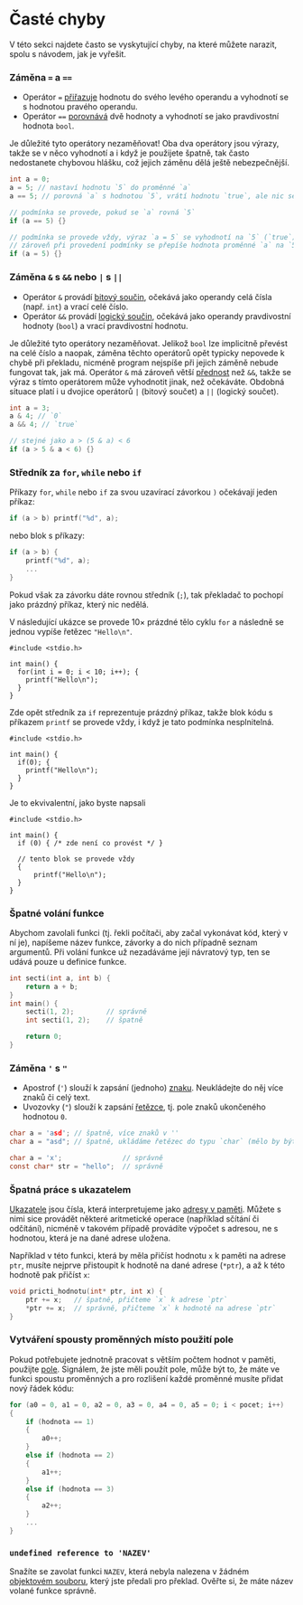 # Časté chyby
V této sekci najdete často se vyskytující chyby, na které můžete narazit, spolu s návodem, jak je
vyřešit.

### Záměna `=` a `==`
- Operátor `=` [přiřazuje](../c/promenne/promenne.md#zápis) hodnotu do svého levého operandu a vyhodnotí se s
hodnotou pravého operandu.
- Operátor `==` [porovnává](../c/datove_typy/pravdivostni_typy.md#porovnávání-hodnot) dvě hodnoty a vyhodnotí
se jako pravdivostní hodnota `bool`.

Je důležité tyto operátory nezaměňovat! Oba dva operátory jsou výrazy, takže se v něco vyhodnotí a
i když je použijete špatně, tak často nedostanete chybovou hlášku, což jejich záměnu dělá ještě
nebezpečnější.

```c
int a = 0;
a = 5; // nastaví hodnotu `5` do proměnné `a`
a == 5; // porovná `a` s hodnotou `5`, vrátí hodnotu `true`, ale nic se neprovede

// podmínka se provede, pokud se `a` rovná `5`
if (a == 5) {}

// podmínka se provede vždy, výraz `a = 5` se vyhodnotí na `5` (`true`)
// zároveň při provedení podmínky se přepíše hodnota proměnné `a` na `5`
if (a = 5) {}
```

### Záměna `&` s `&&` nebo `|` s `||`
- Operátor `&` provádí [bitový součin](../c/datove_typy/celociselne_typy.md#tabulka-aritmetických-operátorů),
očekává jako operandy celá čísla (např. `int`) a vrací celé číslo.
- Operátor `&&` provádí [logický součin](../c/datove_typy/pravdivostni_typy.md#tabulka-logických-operátorů),
očekává jako operandy pravdivostní hodnoty (`bool`) a vrací pravdivostní hodnotu.

Je důležité tyto operátory nezaměňovat. Jelikož `bool` lze implicitně převést na celé číslo a naopak,
záměna těchto operátorů opět typicky nepovede k chybě při překladu, nicméně program nejspíše při
jejich záměně nebude fungovat tak, jak má. Operátor `&` má zároveň větší
[přednost](https://en.cppreference.com/w/c/language/operator_precedence) než `&&`, takže se výraz
s tímto operátorem může vyhodnotit jinak, než očekáváte. Obdobná situace platí i u dvojice
operátorů `|` (bitový součet) a `||` (logický součet).

```c
int a = 3;
a & 4; // `0` 
a && 4; // `true`

// stejné jako a > (5 & a) < 6
if (a > 5 & a < 6) {}
```

### Středník za `for`, `while` nebo `if`
Příkazy `for`, `while` nebo `if` za svou uzavírací závorkou `)` očekávají jeden příkaz:
```c
if (a > b) printf("%d", a);
```
nebo blok s příkazy:
```c
if (a > b) {
    printf("%d", a);
    ...
}
```

Pokud však za závorku dáte rovnou středník (`;`), tak překladač to pochopí jako prázdný příkaz, který nic nedělá.


V následující ukázce se provede 10× prázdné tělo cyklu `for` a následně se jednou vypíše řetězec `"Hello\n"`.
```c,editable,mainbody
#include <stdio.h>

int main() {
  for(int i = 0; i < 10; i++); {
    printf("Hello\n");
  }
}
```

Zde opět středník za `if` reprezentuje prázdný příkaz, takže blok kódu s příkazem `printf` se provede vždy, i když je tato podmínka nesplnitelná.


```c,editable,mainbody
#include <stdio.h>

int main() {
  if(0); {
    printf("Hello\n");
  }
}
```

Je to ekvivalentní, jako byste napsali

```c,editable,mainbody
#include <stdio.h>

int main() {
  if (0) { /* zde není co provést */ }

  // tento blok se provede vždy
  {
      printf("Hello\n");
  }
}
```

### Špatné volání funkce
Abychom zavolali funkci (tj. řekli počítači, aby začal vykonávat kód, který v ní je), napíšeme
název funkce, závorky a do nich případně seznam argumentů. Při volání funkce už nezadáváme její
návratový typ, ten se udává pouze u definice funkce.

```c
int secti(int a, int b) {
    return a + b;
}
int main() {
    secti(1, 2);        // správně
    int secti(1, 2);    // špatně

    return 0;
}
```

### Záměna `'` s `"`
- Apostrof (`'`) slouží k zapsání (jednoho) [znaku](../c/text/znaky.md). Neukládejte do něj více znaků či celý text.
- Uvozovky (`"`) slouží k zapsání [řetězce](../c/text/text.md), tj. pole znaků ukončeného hodnotou `0`.

```c
char a = 'asd'; // špatně, více znaků v ''
char a = "asd"; // špatně, ukládáme řetězec do typu `char` (mělo by být `const char*`)

char a = 'x';               // správně
const char* str = "hello";  // správně
```

### Špatná práce s ukazatelem
[Ukazatele](../c/prace_s_pameti/ukazatele.md) jsou čísla, která interpretujeme jako
[adresy v paměti](../uvod/pamet.md). Můžete s nimi sice provádět některé aritmetické operace
(například sčítání či odčítání), nicméně v takovém případě provádíte výpočet s adresou, ne s
hodnotou, která je na dané adrese uložena.

Například v této funkci, která by měla přičíst hodnotu `x` k paměti na adrese `ptr`, musíte
nejprve přistoupit k hodnotě na dané adrese (`*ptr`), a až k této hodnotě pak přičíst `x`:
```c
void pricti_hodnotu(int* ptr, int x) {
    ptr += x;   // špatně, přičteme `x` k adrese `ptr`
    *ptr += x;  // správně, přičteme `x` k hodnotě na adrese `ptr` 
}
```

### Vytváření spousty proměnných místo použití pole
Pokud potřebujete jednotně pracovat s větším počtem hodnot v paměti, použijte [pole](../c/pole/pole.md).
Signálem, že jste měli použít pole, může být to, že máte ve funkci spoustu proměnných a pro rozlišení
každé proměnné musíte přidat nový řádek kódu:
```c
for (a0 = 0, a1 = 0, a2 = 0, a3 = 0, a4 = 0, a5 = 0; i < pocet; i++)
{
    if (hodnota == 1)
    {
        a0++;
    }
    else if (hodnota == 2)
    {
        a1++;
    }
    else if (hodnota == 3)
    {
        a2++;
    }
    ...
}
```

### `undefined reference to 'NAZEV'`
Snažíte se zavolat funkci `NAZEV`, která nebyla nalezena v žádném
[objektovém souboru](../c/modularizace/linker.md), který jste předali pro překlad. Ověřte si, že
máte název volané funkce správně.
